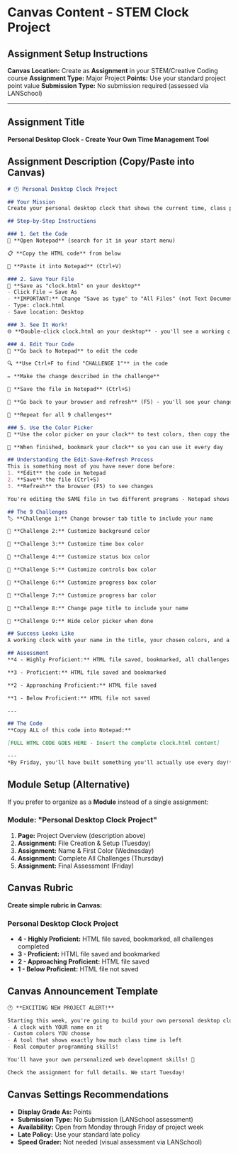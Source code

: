 # Canvas Content - STEM Clock Project

## Assignment Setup Instructions

**Canvas Location:** Create as **Assignment** in your STEM/Creative Coding course
**Assignment Type:** Major Project
**Points:** Use your standard project point value
**Submission Type:** No submission required (assessed via LANSchool)

---

## Assignment Title
**Personal Desktop Clock - Create Your Own Time Management Tool**

## Assignment Description (Copy/Paste into Canvas)

```markdown
# 🕐 Personal Desktop Clock Project

## Your Mission
Create your personal desktop clock that shows the current time, class periods, and time remaining - with your name and custom colors!

## Step-by-Step Instructions

### 1. Get the Code
📝 **Open Notepad** (search for it in your start menu)

📋 **Copy the HTML code** from below

📄 **Paste it into Notepad** (Ctrl+V)

### 2. Save Your File
💾 **Save as "clock.html" on your desktop**
- Click File → Save As
- **IMPORTANT:** Change "Save as type" to "All Files" (not Text Document)
- Type: clock.html
- Save location: Desktop

### 3. See It Work!
🌐 **Double-click clock.html on your desktop** - you'll see a working clock in your browser!

### 4. Edit Your Code
📝 **Go back to Notepad** to edit the code

🔍 **Use Ctrl+F to find "CHALLENGE 1"** in the code

✏️ **Make the change described in the challenge**

💾 **Save the file in Notepad** (Ctrl+S)

🔄 **Go back to your browser and refresh** (F5) - you'll see your change!

🔁 **Repeat for all 9 challenges**

### 5. Use the Color Picker
🎨 **Use the color picker on your clock** to test colors, then copy the hex codes into your challenges

🔖 **When finished, bookmark your clock** so you can use it every day

## Understanding the Edit-Save-Refresh Process
This is something most of you have never done before:
1. **Edit** the code in Notepad
2. **Save** the file (Ctrl+S)
3. **Refresh** the browser (F5) to see changes

You're editing the SAME file in two different programs - Notepad shows the code, browser shows the result.

## The 9 Challenges
🏷️ **Challenge 1:** Change browser tab title to include your name

🎨 **Challenge 2:** Customize background color

🎨 **Challenge 3:** Customize time box color

🎨 **Challenge 4:** Customize status box color

🎨 **Challenge 5:** Customize controls box color

🎨 **Challenge 6:** Customize progress box color

🎨 **Challenge 7:** Customize progress bar color

📝 **Challenge 8:** Change page title to include your name

🙈 **Challenge 9:** Hide color picker when done

## Success Looks Like
A working clock with your name in the title, your chosen colors, and a bookmark that opens your personal clock instantly!

## Assessment
**4 - Highly Proficient:** HTML file saved, bookmarked, all challenges completed

**3 - Proficient:** HTML file saved and bookmarked  

**2 - Approaching Proficient:** HTML file saved

**1 - Below Proficient:** HTML file not saved

---

## The Code
**Copy ALL of this code into Notepad:**

[FULL HTML CODE GOES HERE - Insert the complete clock.html content]

---
*By Friday, you'll have built something you'll actually use every day!*
```

## Module Setup (Alternative)

If you prefer to organize as a **Module** instead of a single assignment:

### Module: "Personal Desktop Clock Project"
1. **Page:** Project Overview (description above)
2. **Assignment:** File Creation & Setup (Tuesday)
3. **Assignment:** Name & First Color (Wednesday) 
4. **Assignment:** Complete All Challenges (Thursday)
5. **Assignment:** Final Assessment (Friday)

## Canvas Rubric

**Create simple rubric in Canvas:**

### Personal Desktop Clock Project
- **4 - Highly Proficient:** HTML file saved, bookmarked, all challenges completed
- **3 - Proficient:** HTML file saved and bookmarked
- **2 - Approaching Proficient:** HTML file saved
- **1 - Below Proficient:** HTML file not saved

## Canvas Announcement Template

```markdown
🕐 **EXCITING NEW PROJECT ALERT!** 

Starting this week, you're going to build your own personal desktop clock! By Friday, you'll have:
- A clock with YOUR name on it
- Custom colors YOU choose
- A tool that shows exactly how much class time is left
- Real computer programming skills!

You'll have your own personalized web development skills! 🎉

Check the assignment for full details. We start Tuesday!
```

## Canvas Settings Recommendations
- **Display Grade As:** Points
- **Submission Type:** No Submission (LANSchool assessment)
- **Availability:** Open from Monday through Friday of project week
- **Late Policy:** Use your standard late policy
- **Speed Grader:** Not needed (visual assessment via LANSchool)